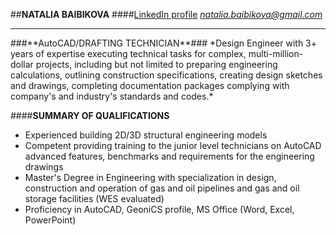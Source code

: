 ##**NATALIA BAIBIKOVA**
####[LinkedIn profile](https://www.linkedin.com/in/natalia-baibikova/)      *natalia.baibikova@gmail.com*
<hr />
###**AutoCAD/DRAFTING TECHNICIAN**###
*Design Engineer with 3+ years of expertise executing technical tasks for complex, multi-million-dollar projects, including but not limited to preparing engineering calculations, outlining construction specifications, creating design sketches and drawings, completing documentation packages complying with company's and industry's standards and codes.*

####**SUMMARY OF QUALIFICATIONS** 
* Experienced building 2D/3D structural engineering models
* Competent providing training to the junior level technicians on AutoCAD advanced features, benchmarks and requirements for the engineering drawings
* Master's Degree in Engineering with specialization in design, construction and operation of gas and oil pipelines and gas and oil storage facilities (WES evaluated)
* Proficiency in AutoCAD, GeoniCS profile, MS Office (Word, Excel, PowerPoint)
